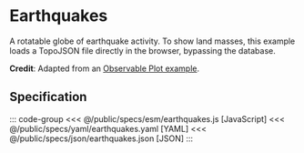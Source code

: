 <script setup>
  import { reset } from '@uwdata/vgplot';
  reset();
</script>

# Earthquakes

A rotatable globe of earthquake activity.
To show land masses, this example loads a TopoJSON file directly in the browser, bypassing the database.

<Example spec="/specs/yaml/earthquakes.yaml" />

**Credit**: Adapted from an [Observable Plot example](https://observablehq.com/@observablehq/plot-earthquake-globe).

## Specification

::: code-group
<<< @/public/specs/esm/earthquakes.js [JavaScript]
<<< @/public/specs/yaml/earthquakes.yaml [YAML]
<<< @/public/specs/json/earthquakes.json [JSON]
:::
